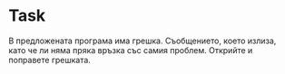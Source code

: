 # Task

В предложената програма има грешка. Съобщението, което излиза, като че ли няма пряка връзка със самия проблем. Открийте и поправете грешката.
